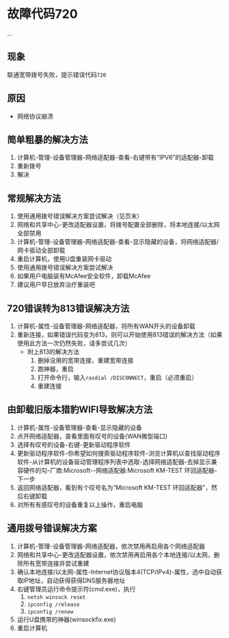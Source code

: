 # 故障代码720
...
## 现象
联通宽带拨号失败，提示错误代码`720`
## 原因

- 网络协议崩溃

## 简单粗暴的解决方法

1. 计算机-管理-设备管理器-网络适配器-查看-右键带有“IPV6”的适配器-卸载
2. 重新拨号
3. 解决

## 常规解决方法

1. 使用通用拨号错误解决方案尝试解决（见页末）
2. 网络和共享中心-更改适配器设置，将拨号配置全部删除，将本地连接/以太网全部禁用
3. 计算机-管理-设备管理器-网络适配器-查看-显示隐藏的设备，将网络适配器/网卡驱动全部卸载
4. 重启计算机，使用U盘重装网卡驱动
5. 使用通用拨号错误解决方案尝试解决
6. 如果用户电脑装有McAfee安全软件，卸载McAfee
7. 建议用户早日放弃治疗重装吧

## 720错误转为813错误解决方法

1. 计算机-属性-设备管理器-网络适配器，将所有WAN开头的设备卸载
2. 重新连接，如果错误代码变为813，则可以开始使用813错误的解决方法（如果使用此方法一次仍然失败，请多尝试几次）
    - 附上813的解决方法
        1. 删掉没用的宽带连接，重建宽带连接
        2. 跑神器，重启
        3. 打开命令行，输入`rasdial /DISCONNECT`，重启（必须重启）
        4. 重建连接

## 由卸载旧版本猎豹WIFI导致解决方法

1. 计算机-属性-设备管理器-查看-显示隐藏的设备
2. 点开网络适配器，查看里面有叹号的设备(WAN微型端口)
3. 选择有叹号的设备-右键-更新驱动程序软件
4. 更新驱动程序软件-你希望如何搜索驱动程序软件-浏览计算机以查找驱动程序软件-从计算机的设备驱动管理程序列表中选取-选择网络适配器-去掉显示兼容硬件的勾-厂商:Microsoft--网络适配器:Microsoft KM-TEST 环回适配器-下一步
5. 返回网络适配器，看到有个叹号名为“Microsoft KM-TEST 环回适配器”，然后右键卸载
6. 对所有有感叹号的设备重复以上操作，重启电脑

## 通用拨号错误解决方案

1. 计算机-管理-设备管理器-网络适配器，依次禁用再启用各个网络适配器
2. 网络和共享中心-更改适配器设置，依次禁用再启用各个本地连接/以太网，删除所有宽带连接并尝试重建
3. 确认本地连接/以太网-属性-Internet协议版本4(TCP/IPv4)-属性，选中自动获取IP地址，自动获得获得DNS服务器地址
4. 右键管理员运行命令提示符(cmd.exe)，执行
    1. `netsh winsock reset`
    2. `ipconfig /release`
    3. `ipconfig /renew`
5. 运行U盘携带的神器(winsockfix.exe)
6. 重启计算机
